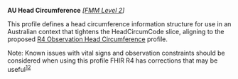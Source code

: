 **AU Head Circumference** *[[FMM Level 2](guidance.html)]*

This profile defines a head circumference information structure for use in an Australian context that tightens the HeadCircumCode slice, aligning to the proposed [R4 Observation Head Circumference](http://build.fhir.org/headcircum.html) profile.


Note: Known issues with vital signs and observation constraints should be considered when using this profile FHIR R4 has corrections that may be useful<sup>[1](http://hl7.org/fhir/R4/observation.html#invs)</sup><sup>[2](http://hl7.org/fhir/R4/vitalsigns.html#10.1.20.2.3)</sup>